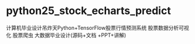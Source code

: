 # python25_stock_echarts_predict
计算机毕业设计吊炸天Python+TensorFlow股票行情预测系统 股票数据分析可视化 股票爬虫 大数据毕业设计(源码+文档 +PPT+讲解)
